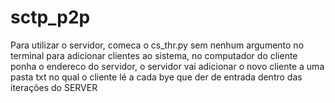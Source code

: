 # sctp_p2p

  Para utilizar o servidor, comeca o cs_thr.py sem nenhum argumento no terminal
para adicionar clientes ao sistema, no computador do cliente ponha o endereco
do servidor, o servidor vai adicionar o novo cliente a uma pasta txt no qual
o cliente lé a cada bye que der de entrada dentro das iterações do SERVER
